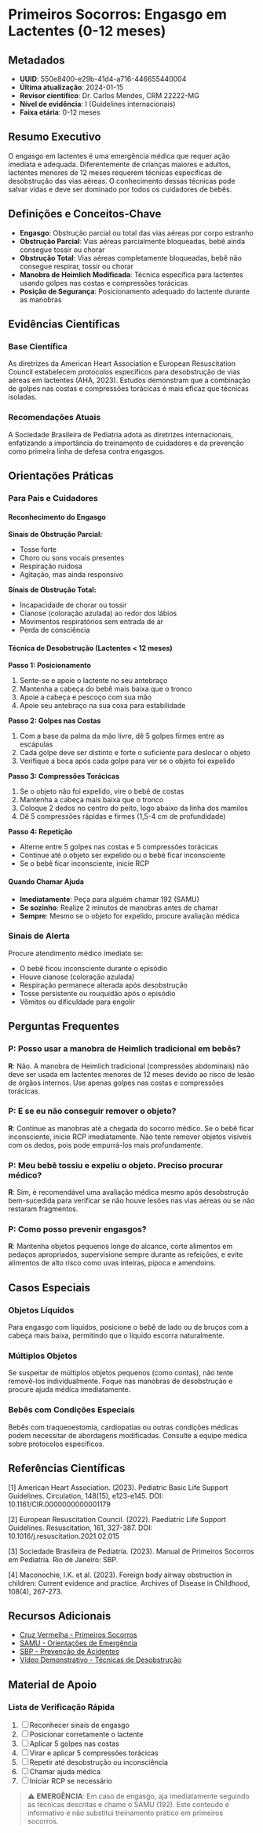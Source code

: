 # Primeiros Socorros: Engasgo em Lactentes (0-12 meses)

## Metadados
- **UUID**: 550e8400-e29b-41d4-a716-446655440004
- **Última atualização**: 2024-01-15
- **Revisor científico**: Dr. Carlos Mendes, CRM 22222-MG
- **Nível de evidência**: I (Guidelines internacionais)
- **Faixa etária**: 0-12 meses

## Resumo Executivo
O engasgo em lactentes é uma emergência médica que requer ação imediata e adequada. Diferentemente de crianças maiores e adultos, lactentes menores de 12 meses requerem técnicas específicas de desobstrução das vias aéreas. O conhecimento dessas técnicas pode salvar vidas e deve ser dominado por todos os cuidadores de bebês.

## Definições e Conceitos-Chave
- **Engasgo**: Obstrução parcial ou total das vias aéreas por corpo estranho
- **Obstrução Parcial**: Vias aéreas parcialmente bloqueadas, bebê ainda consegue tossir ou chorar
- **Obstrução Total**: Vias aéreas completamente bloqueadas, bebê não consegue respirar, tossir ou chorar
- **Manobra de Heimlich Modificada**: Técnica específica para lactentes usando golpes nas costas e compressões torácicas
- **Posição de Segurança**: Posicionamento adequado do lactente durante as manobras

## Evidências Científicas
### Base Científica
As diretrizes da American Heart Association e European Resuscitation Council estabelecem protocolos específicos para desobstrução de vias aéreas em lactentes (AHA, 2023). Estudos demonstram que a combinação de golpes nas costas e compressões torácicas é mais eficaz que técnicas isoladas.

### Recomendações Atuais
A Sociedade Brasileira de Pediatria adota as diretrizes internacionais, enfatizando a importância do treinamento de cuidadores e da prevenção como primeira linha de defesa contra engasgos.

## Orientações Práticas
### Para Pais e Cuidadores

#### Reconhecimento do Engasgo
**Sinais de Obstrução Parcial:**
- Tosse forte
- Choro ou sons vocais presentes
- Respiração ruidosa
- Agitação, mas ainda responsivo

**Sinais de Obstrução Total:**
- Incapacidade de chorar ou tossir
- Cianose (coloração azulada) ao redor dos lábios
- Movimentos respiratórios sem entrada de ar
- Perda de consciência

#### Técnica de Desobstrução (Lactentes < 12 meses)

**Passo 1: Posicionamento**
1. Sente-se e apoie o lactente no seu antebraço
2. Mantenha a cabeça do bebê mais baixa que o tronco
3. Apoie a cabeça e pescoço com sua mão
4. Apoie seu antebraço na sua coxa para estabilidade

**Passo 2: Golpes nas Costas**
1. Com a base da palma da mão livre, dê 5 golpes firmes entre as escápulas
2. Cada golpe deve ser distinto e forte o suficiente para deslocar o objeto
3. Verifique a boca após cada golpe para ver se o objeto foi expelido

**Passo 3: Compressões Torácicas**
1. Se o objeto não foi expelido, vire o bebê de costas
2. Mantenha a cabeça mais baixa que o tronco
3. Coloque 2 dedos no centro do peito, logo abaixo da linha dos mamilos
4. Dê 5 compressões rápidas e firmes (1,5-4 cm de profundidade)

**Passo 4: Repetição**
- Alterne entre 5 golpes nas costas e 5 compressões torácicas
- Continue até o objeto ser expelido ou o bebê ficar inconsciente
- Se o bebê ficar inconsciente, inicie RCP

#### Quando Chamar Ajuda
- **Imediatamente**: Peça para alguém chamar 192 (SAMU)
- **Se sozinho**: Realize 2 minutos de manobras antes de chamar
- **Sempre**: Mesmo se o objeto for expelido, procure avaliação médica

### Sinais de Alerta
Procure atendimento médico imediato se:
- O bebê ficou inconsciente durante o episódio
- Houve cianose (coloração azulada)
- Respiração permanece alterada após desobstrução
- Tosse persistente ou rouquidão após o episódio
- Vômitos ou dificuldade para engolir

## Perguntas Frequentes
### P: Posso usar a manobra de Heimlich tradicional em bebês?
**R**: Não. A manobra de Heimlich tradicional (compressões abdominais) não deve ser usada em lactentes menores de 12 meses devido ao risco de lesão de órgãos internos. Use apenas golpes nas costas e compressões torácicas.

### P: E se eu não conseguir remover o objeto?
**R**: Continue as manobras até a chegada do socorro médico. Se o bebê ficar inconsciente, inicie RCP imediatamente. Não tente remover objetos visíveis com os dedos, pois pode empurrá-los mais profundamente.

### P: Meu bebê tossiu e expeliu o objeto. Preciso procurar médico?
**R**: Sim, é recomendável uma avaliação médica mesmo após desobstrução bem-sucedida para verificar se não houve lesões nas vias aéreas ou se não restaram fragmentos.

### P: Como posso prevenir engasgos?
**R**: Mantenha objetos pequenos longe do alcance, corte alimentos em pedaços apropriados, supervisione sempre durante as refeições, e evite alimentos de alto risco como uvas inteiras, pipoca e amendoins.

## Casos Especiais
### Objetos Líquidos
Para engasgo com líquidos, posicione o bebê de lado ou de bruços com a cabeça mais baixa, permitindo que o líquido escorra naturalmente.

### Múltiplos Objetos
Se suspeitar de múltiplos objetos pequenos (como contas), não tente removê-los individualmente. Foque nas manobras de desobstrução e procure ajuda médica imediatamente.

### Bebês com Condições Especiais
Bebês com traqueoestomia, cardiopatias ou outras condições médicas podem necessitar de abordagens modificadas. Consulte a equipe médica sobre protocolos específicos.

## Referências Científicas
[1] American Heart Association. (2023). Pediatric Basic Life Support Guidelines. Circulation, 148(15), e123-e145. DOI: 10.1161/CIR.0000000000001179

[2] European Resuscitation Council. (2022). Paediatric Life Support Guidelines. Resuscitation, 161, 327-387. DOI: 10.1016/j.resuscitation.2021.02.015

[3] Sociedade Brasileira de Pediatria. (2023). Manual de Primeiros Socorros em Pediatria. Rio de Janeiro: SBP.

[4] Maconochie, I.K. et al. (2023). Foreign body airway obstruction in children: Current evidence and practice. Archives of Disease in Childhood, 108(4), 267-273.

## Recursos Adicionais
- [Cruz Vermelha - Primeiros Socorros](https://www.cvb.org.br/primeiros-socorros/)
- [SAMU - Orientações de Emergência](https://www.saude.gov.br/samu)
- [SBP - Prevenção de Acidentes](https://www.sbp.com.br/prevencao-acidentes)
- [Vídeo Demonstrativo - Técnicas de Desobstrução](https://www.youtube.com/watch?v=exemplo)

## Material de Apoio
### Lista de Verificação Rápida
1. ☐ Reconhecer sinais de engasgo
2. ☐ Posicionar corretamente o lactente
3. ☐ Aplicar 5 golpes nas costas
4. ☐ Virar e aplicar 5 compressões torácicas
5. ☐ Repetir até desobstrução ou inconsciência
6. ☐ Chamar ajuda médica
7. ☐ Iniciar RCP se necessário

> ⚠️ **EMERGÊNCIA**: Em caso de engasgo, aja imediatamente seguindo as técnicas descritas e chame o SAMU (192). Este conteúdo é informativo e não substitui treinamento prático em primeiros socorros.

